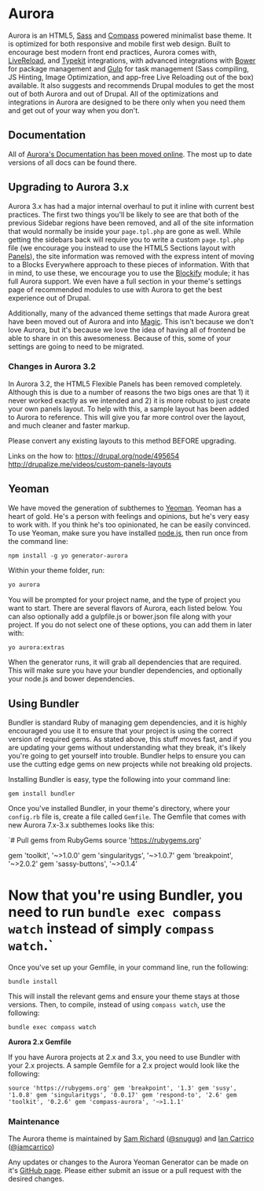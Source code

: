 # Aurora

Aurora is an HTML5, [Sass](http://sass-lang.com/) and [Compass](http://compass-style.org/) powered minimalist base theme. It is optimized for both responsive and mobile first web design. Built to encourage best modern front end practices, Aurora comes with, [LiveReload](http://livereload.com/), and [Typekit](https://typekit.com/) integrations, with advanced integrations with [Bower](http://bower.io/) for package management and [Gulp](http://gulpjs.com/) for task management (Sass compiling, JS Hinting, Image Optimization, and app-free Live Reloading out of the box) available. It also suggests and recommends Drupal modules to get the most out of both Aurora and out of Drupal. All of the optimizations and integrations in Aurora are designed to be there only when you need them and get out of your way when you don't.

## Documentation

All of [Aurora's Documentation has been moved online](http://snugug.github.io/Aurora/). The most up to date versions of all docs can be found there.

## Upgrading to Aurora 3.x

Aurora 3.x has had a major internal overhaul to put it inline with current best practices. The first two things you'll be likely to see are that both of the previous Sidebar regions have been removed, and all of the site information that would normally be inside your `page.tpl.php` are gone as well. While getting the sidebars back will require you to write a custom `page.tpl.php` file (we encourage you instead to use the HTML5 Sections layout with [Panels](http://drupal.org/project/panels)), the site information was removed with the express intent of moving to a Blocks Everywhere approach to these pieces of information. With that in mind, to use these, we encourage you to use the [Blockify](http://drupal.org/project/blockify) module; it has full Aurora support. We even have a full section in your theme's settings page of recommended modules to use with Aurora to get the best experience out of Drupal.

Additionally, many of the advanced theme settings that made Aurora great have been moved out of Aurora and into [Magic](http://drupal.org/project/magic). This isn't because we don't love Aurora, but it's because we love the idea of having all of frontend be able to share in on this awesomeness. Because of this, some of your settings are going to need to be migrated.

### Changes in Aurora 3.2

In Aurora 3.2, the HTML5 Flexible Panels has been removed completely. Although this is due to a number of reasons the two bigs ones are that 1) it never worked exactly as we intended and 2) it is more robust to just create your own panels layout. To help with this, a sample layout has been added to Aurora to reference. This will give you far more control over the layout, and much cleaner and faster markup.

Please convert any existing layouts to this method BEFORE upgrading.

Links on the how to:
https://drupal.org/node/495654
http://drupalize.me/videos/custom-panels-layouts

## Yeoman

We have moved the generation of subthemes to [Yeoman](http://yeoman.io/). Yeoman has a heart of gold. He's a person with feelings and opinions, but he's very easy to work with. If you think he's too opinionated, he can be easily convinced. To use Yeoman, make sure you have installed [node.js](http://nodejs.org/), then run once from the command line:

```
npm install -g yo generator-aurora
```

Within your theme folder, run:

```bash
yo aurora
```

You will be prompted for your project name, and the type of project you want to start. There are several flavors of Aurora, each listed below. You can also optionally add a gulpfile.js or bower.json file along with your project. If you do not select one of these options, you can add them in later with:

```bash
yo aurora:extras
```

 When the generator runs, it will grab all dependencies that are required. This will make sure you have your bundler dependencies, and optionally your node.js and bower dependencies.

## Using Bundler

Bundler is standard Ruby of managing gem dependencies, and it is highly encouraged you use it to ensure that your project is using the correct version of required gems. As stated above, this stuff moves fast, and if you are updating your gems without understanding what they break, it's likely you're going to get yourself into trouble. Bundler helps to ensure you can use the cutting edge gems on new projects while not breaking old projects.

Installing Bundler is easy, type the following into your command line:

`gem install bundler`

Once you've installed Bundler, in your theme's directory, where your `config.rb` file is, create a file called `Gemfile`. The Gemfile that comes with new Aurora 7.x-3.x subthemes looks like this:

`# Pull gems from RubyGems
source 'https://rubygems.org'

gem 'toolkit', '~>1.0.0'
gem 'singularitygs', '~>1.0.7'
gem 'breakpoint', '~>2.0.2'
gem 'sassy-buttons', '~>0.1.4'

# Now that you're using Bundler, you need to run `bundle exec compass watch` instead of simply `compass watch`.`

Once you've set up your Gemfile, in your command line, run the following:

`bundle install`

This will install the relevant gems and ensure your theme stays at those versions. Then, to compile, instead of using `compass watch`, use the following:

`bundle exec compass watch`

**Aurora 2.x Gemfile**

If you have Aurora projects at 2.x and 3.x, you need to use Bundler with your 2.x projects. A sample Gemfile for a 2.x project would look like the following:

`source 'https://rubygems.org'
gem 'breakpoint', '1.3'
gem 'susy', '1.0.8'
gem 'singularitygs', '0.0.17'
gem 'respond-to', '2.6'
gem 'toolkit', '0.2.6'
gem 'compass-aurora', '~>1.1.1'`

### Maintenance

The Aurora theme is maintained by [Sam Richard](http://drupal.org/user/820332) ([@snugug](http://twitter.com/snugug)) and [Ian Carrico](http://drupal.org/user/1300542) ([@iamcarrico](http://twitter.com/iamcarrico))

Any updates or changes to the Aurora Yeoman Generator can be made on it's [GitHub page](https://github.com/Snugug/generator-aurora). Please either submit an issue or a pull request with the desired changes.
